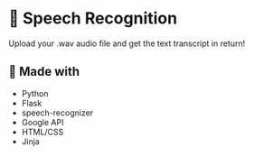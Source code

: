 # :speech_balloon: Speech Recognition
Upload your .wav audio file and get the text transcript in return!

## :hammer: Made with

- Python
- Flask
- speech-recognizer
- Google API
- HTML/CSS
- Jinja
